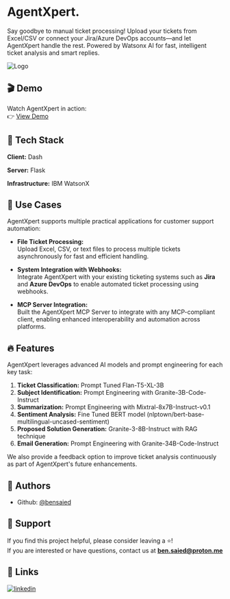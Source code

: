 # AgentXpert.

Say goodbye to manual ticket processing! Upload your tickets from Excel/CSV or connect your Jira/Azure DevOps accounts—and let AgentXpert handle the rest.
Powered by Watsonx AI for fast, intelligent ticket analysis and smart replies.

![Logo](https://i.ibb.co/fYfRRbVn/Agent-Xpert-Logo.png)

## 🎬 Demo

Watch AgentXpert in action:  
👉 [View Demo](https://www.youtube.com/watch?v=eqcUr3dxGKM)

## 🧰 Tech Stack

**Client:** Dash

**Server:** Flask

**Infrastructure:** IBM WatsonX

## 🚀 Use Cases

AgentXpert supports multiple practical applications for customer support automation:

- **File Ticket Processing:**  
  Upload Excel, CSV, or text files to process multiple tickets asynchronously for fast and efficient handling.

- **System Integration with Webhooks:**  
  Integrate AgentXpert with your existing ticketing systems such as **Jira** and **Azure DevOps** to enable automated ticket processing using webhooks.

- **MCP Server Integration:**  
  Built the AgentXpert MCP Server to integrate with any MCP-compliant client, enabling enhanced interoperability and automation across platforms.

## 🔥 Features

AgentXpert leverages advanced AI models and prompt engineering for each key task:

1. **Ticket Classification:** Prompt Tuned Flan-T5-XL-3B  
2. **Subject Identification:** Prompt Engineering with Granite-3B-Code-Instruct  
3. **Summarization:** Prompt Engineering with Mixtral-8x7B-Instruct-v0.1  
4. **Sentiment Analysis:** Fine Tuned BERT model (nlptown/bert-base-multilingual-uncased-sentiment)  
5. **Proposed Solution Generation:** Granite-3-8B-Instruct with RAG technique
6. **Email Generation:** Prompt Engineering with Granite-34B-Code-Instruct  

We also provide a feedback option to improve ticket analysis continuously as part of AgentXpert's future enhancements.

## 📝 Authors

- Github: [@bensaied](https://www.github.com/bensaied)

## 💝 Support

If you find this project helpful, please consider leaving a ⭐️!  
If you are interested or have questions, contact us at **ben.saied@proton.me**

## 🔗 Links

[![linkedin](https://img.shields.io/badge/linkedin-0A66C2?style=for-the-badge&logo=linkedin&logoColor=white)](https://www.linkedin.com/in/bensaied/)
